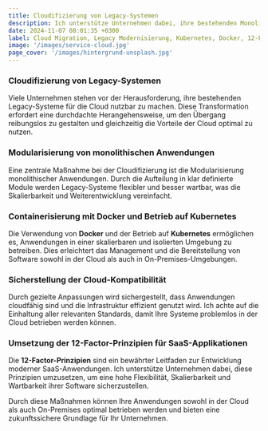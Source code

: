 ```yaml
---
title: Cloudifizierung von Legacy-Systemen
description: Ich unterstütze Unternehmen dabei, ihre bestehenden Monolithen auf Java-Basis fit für die Cloud zu machen und Cloud-Kompatibilität sicherzustellen.
date: 2024-11-07 08:01:35 +0300
label: Cloud Migration, Legacy Modernisierung, Kubernetes, Docker, 12-Factor
image: '/images/service-cloud.jpg'
page_cover: '/images/hintergrund-unsplash.jpg'
---
```


### Cloudifizierung von Legacy-Systemen

Viele Unternehmen stehen vor der Herausforderung, ihre bestehenden Legacy-Systeme für die Cloud nutzbar zu machen. Diese Transformation erfordert eine durchdachte Herangehensweise, um den Übergang reibungslos zu gestalten und gleichzeitig die Vorteile der Cloud optimal zu nutzen.

### Modularisierung von monolithischen Anwendungen

Eine zentrale Maßnahme bei der Cloudifizierung ist die Modularisierung monolithischer Anwendungen. Durch die Aufteilung in klar definierte Module werden Legacy-Systeme flexibler und besser wartbar, was die Skalierbarkeit und Weiterentwicklung vereinfacht.

### Containerisierung mit Docker und Betrieb auf Kubernetes

Die Verwendung von **Docker** und der Betrieb auf **Kubernetes** ermöglichen es, Anwendungen in einer skalierbaren und isolierten Umgebung zu betreiben. Dies erleichtert das Management und die Bereitstellung von Software sowohl in der Cloud als auch in On-Premises-Umgebungen.

### Sicherstellung der Cloud-Kompatibilität

Durch gezielte Anpassungen wird sichergestellt, dass Anwendungen cloudfähig sind und die Infrastruktur effizient genutzt wird. Ich achte auf die Einhaltung aller relevanten Standards, damit Ihre Systeme problemlos in der Cloud betrieben werden können.

### Umsetzung der 12-Factor-Prinzipien für SaaS-Applikationen

Die **12-Factor-Prinzipien** sind ein bewährter Leitfaden zur Entwicklung moderner SaaS-Anwendungen. Ich unterstütze Unternehmen dabei, diese Prinzipien umzusetzen, um eine hohe Flexibilität, Skalierbarkeit und Wartbarkeit ihrer Software sicherzustellen.

Durch diese Maßnahmen können Ihre Anwendungen sowohl in der Cloud als auch On-Premises optimal betrieben werden und bieten eine zukunftssichere Grundlage für Ihr Unternehmen.

